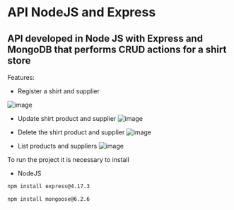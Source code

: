 # API NodeJS and Express
## API developed in Node JS with Express and MongoDB that performs CRUD actions for a shirt store

Features:
- Register a shirt and supplier

![image](https://user-images.githubusercontent.com/23075005/164774816-157b1700-d72d-4202-b899-42ffa472b453.png)

- Update shirt product and supplier
![image](https://user-images.githubusercontent.com/23075005/164775073-e6848a45-b23c-4a54-89c3-4399c01fddb5.png)

- Delete the shirt product and supplier
![image](https://user-images.githubusercontent.com/23075005/164775225-8963cb8b-c9c0-4ab6-96ae-a8089ccbd8db.png)

- List products and suppliers
![image](https://user-images.githubusercontent.com/23075005/164775159-0fa58042-f902-46a1-8df9-e89934792266.png)

To run the project it is necessary to install

- NodeJS
```sh
npm install express@4.17.3
```
```sh
npm install mongoose@6.2.6
```

